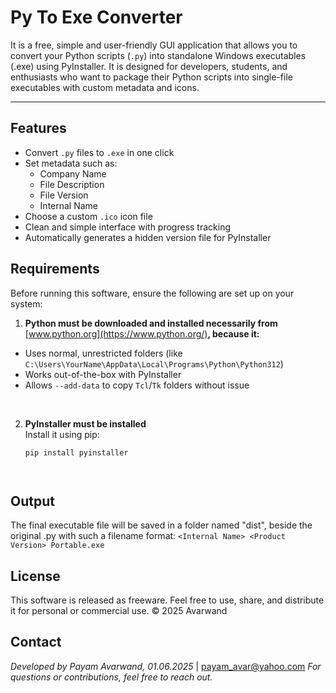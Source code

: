 # Py To Exe Converter
It is a free, simple and user-friendly GUI application that allows you to convert your Python scripts (`.py`) into
standalone Windows executables (.exe) using PyInstaller. It is designed for developers, students, and
enthusiasts who want to package their Python scripts into single-file executables with custom metadata and icons.

---


## Features

- Convert `.py` files to `.exe` in one click
- Set metadata such as:
  - Company Name
  - File Description
  - File Version
  - Internal Name
- Choose a custom `.ico` icon file
- Clean and simple interface with progress tracking
- Automatically generates a hidden version file for PyInstaller



## Requirements

Before running this software, ensure the following are set up on your system:

1. **Python must be downloaded and installed necessarily from** [www.python.org](https://www.python.org/)**, because it:**
  - Uses normal, unrestricted folders (like `C:\Users\YourName\AppData\Local\Programs\Python\Python312`)
  - Works out-of-the-box with PyInstaller
  - Allows `--add-data` to copy `Tcl`/`Tk` folders without issue
<br>

2. **PyInstaller must be installed**  
   Install it using pip:  
   ```bash
   pip install pyinstaller




## Output

The final executable file will be saved in a folder named "dist", beside the original .py with such a filename format:
`<Internal Name> <Product Version> Portable.exe`


## License

This software is released as freeware.
Feel free to use, share, and distribute it for personal or commercial use.
© 2025 Avarwand


## Contact

_Developed by Payam Avarwand,	01.06.2025_ | payam_avar@yahoo.com
_For questions or contributions, feel free to reach out._